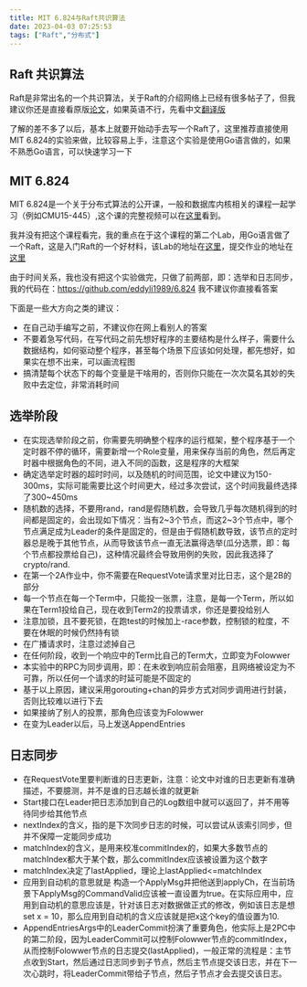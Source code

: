 ```yaml
---
title: MIT 6.824与Raft共识算法
date: 2023-04-03 07:25:53
tags: ["Raft","分布式"]
---
```


## Raft 共识算法
Raft是非常出名的一个共识算法，关于Raft的介绍网络上已经有很多帖子了，但我建议你还是直接看原版[论文](https://ramcloud.atlassian.net/wiki/download/attachments/6586375/raft.pdf)，如果英语不行，先看中文[翻译版](https://github.com/maemual/raft-zh_cn/blob/master/raft-zh_cn.md)

了解的差不多了以后，基本上就要开始动手去写一个Raft了，这里推荐直接使用MIT 6.824的实验来做，比较容易上手，注意这个实验是使用Go语言做的，如果不熟悉Go语言，可以快速学习一下

## MIT 6.824
MIT 6.824是一个关于分布式算法的公开课，一般和数据库内核相关的课程一起学习（例如CMU15-445）,这个课的完整视频可以在[这里](https://www.bilibili.com/video/BV1R7411t71W/?p=2&vd_source=38ddec4d9f5d5a36fb2df2883f091000)看到。

我并没有把这个课程看完，我的重点在于这个课程的第二个Lab，用Go语言做了一个Raft，这是入门Raft的一个好材料，该Lab的地址在[这里](http://nil.csail.mit.edu/6.824/2022/labs/lab-raft.html)，提交作业的地址在[这里](https://6824.scripts.mit.edu/2022/handin.py)

由于时间关系，我也没有把这个实验做完，只做了前两部，即：选举和日志同步，我的代码在：https://github.com/eddyli1989/6.824
我不建议你直接看答案

下面是一些大方向之类的建议：
- 在自己动手编写之前，不建议你在网上看别人的答案
- 不要着急写代码，在写代码之前先想好程序的主要结构是什么样子，需要什么数据结构，如何驱动整个程序，甚至每个场景下应该如何处理，都先想好，如果实在想不出来，可以画流程图
- 搞清楚每个状态下的每个变量是干啥用的，否则你只能在一次次莫名其妙的失败中去定位，非常消耗时间

## 选举阶段
- 在实现选举阶段之前，你需要先明确整个程序的运行框架，整个程序基于一个定时器不停的循环，需要新增一个Role变量，用来保存当前的角色，然后再定时器中根据角色的不同，进入不同的函数，这是程序的大框架
- 确定选举定时器的超时时间，以及随机的时间范围，论文中建议为150-300ms，实际可能需要比这个时间更大，经过多次尝试，这个时间我最终选择了300~450ms
- 随机数的选择，不要用rand，rand是假随机数，会导致几乎每次随机得到的时间都是固定的，会出现如下情况：当有2~3个节点，而这2~3个节点中，哪个节点满足成为Leader的条件是固定的，但是由于假随机数导致，该节点的定时器总是晚于其他节点，从而导致该节点一直无法赢得选举(瓜分选票，即：每个节点都投票给自己)，这种情况最终会导致用例的失败，因此我选择了crypto/rand.
- 在第一个2A作业中，你不需要在RequestVote请求里对比日志，这个是2B的部分
- 每一个节点在每一个Term中，只能投一张票，注意，是每一个Term，所以如果在Term1投给自己，现在收到Term2的投票请求，你还是要投给别人
- 注意加锁，且不要死锁，在跑test的时候加上-race参数，控制锁的粒度，不要在休眠的时候仍然持有锁
- 在广播请求时，注意过滤掉自己
- 在任何阶段，收到一个响应中的Term比自己的Term大，立即变为Folowwer
- 本实验中的RPC为同步调用，即：在未收到响应前会阻塞，且网络被设定为不可靠，所以任何一个请求的时延可能是不固定的
- 基于以上原因，建议采用gorouting+chan的异步方式对同步调用进行封装，否则比较难以进行下去
- 如果接纳了别人的投票，那角色应该变为Folowwer
- 在变为Leader以后，马上发送AppendEntries

## 日志同步
- 在RequestVote里要判断谁的日志更新，注意：论文中对谁的日志更新有准确描述，不要臆测，并不是谁的日志越长谁的就更新
- Start接口在Leader把日志添加到自己的Log数组中就可以返回了，并不用等待同步给其他节点
- nextIndex的含义，指的是下次同步日志的时候，可以尝试从该索引同步，但并不保障一定能同步成功
- matchIndex的含义，是用来校准commitIndex的，如果大多数节点的matchIndex都大于某个数，那么commitIndex应该被设置为这个数字
- matchIndex决定了lastApplied，理论上lastApplied<=matchIndex
- 应用到自动机的意思就是 构造一个ApplyMsg并把他送到applyCh，在当前场景下ApplyMsg的CommandValid应该被一直设置为true。在实际应用中，应用到自动机的意思应该是，针对该日志对数据做正式的修改，例如该日志是想set x = 10，那么应用到自动机的含义应该就是把x这个key的值设置为10.
- AppendEntriesArgs中的LeaderCommit扮演了重要角色，他实际上是2PC中的第二阶段，因为LeaderCommit可以控制Folowwer节点的commitIndex，从而控制Folowwer节点的日志提交(lastApplied)，一般正常的流程是：主节点收到Start，然后通过日志同步到子节点，然后主节点提交该日志，并在下一次心跳时，将LeaderCommit带给子节点，然后子节点才会去提交该日志。